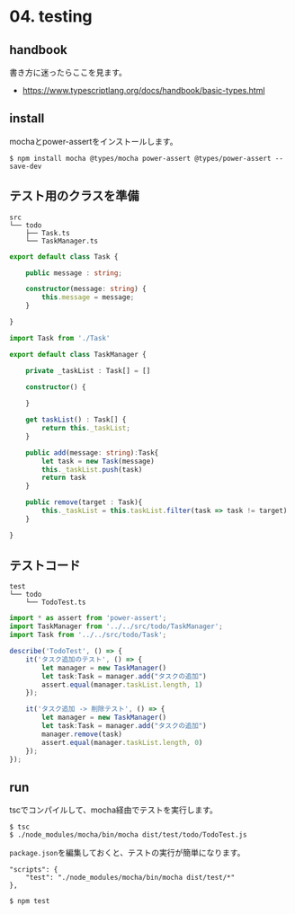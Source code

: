 # 04. testing

## handbook

書き方に迷ったらここを見ます。

- https://www.typescriptlang.org/docs/handbook/basic-types.html


## install 

mochaとpower-assertをインストールします。

```
$ npm install mocha @types/mocha power-assert @types/power-assert --save-dev
```

## テスト用のクラスを準備

```
src
└── todo
    ├── Task.ts
    └── TaskManager.ts
```

```Task.ts
export default class Task {

	public message : string;

	constructor(message: string) {
		this.message = message;
	}

}
```

```TaskManager.ts
import Task from './Task'

export default class TaskManager {

	private _taskList : Task[] = []

	constructor() {
		
	}

	get taskList() : Task[] {
		return this._taskList;
	}

	public add(message: string):Task{
		let task = new Task(message)
		this._taskList.push(task)
		return task
	}

	public remove(target : Task){
		this._taskList = this.taskList.filter(task => task != target)
	}

}

```


## テストコード

```
test
└── todo
    └── TodoTest.ts
```

```TodoTest.ts
import * as assert from 'power-assert';
import TaskManager from '../../src/todo/TaskManager';
import Task from '../../src/todo/Task';

describe('TodoTest', () => {
	it('タスク追加のテスト', () => {
		let manager = new TaskManager()
		let task:Task = manager.add("タスクの追加")
		assert.equal(manager.taskList.length, 1)
	});

	it('タスク追加 -> 削除テスト', () => {
		let manager = new TaskManager()
		let task:Task = manager.add("タスクの追加")
		manager.remove(task)
		assert.equal(manager.taskList.length, 0)
	});
});
```


## run

tscでコンパイルして、mocha経由でテストを実行します。

```
$ tsc
$ ./node_modules/mocha/bin/mocha dist/test/todo/TodoTest.js
```

``package.json``を編集しておくと、テストの実行が簡単になります。

```
"scripts": {
	"test": "./node_modules/mocha/bin/mocha dist/test/*"
},
```

```
$ npm test
```